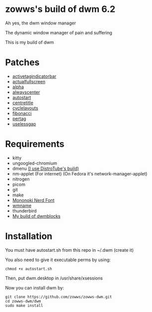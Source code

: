 # zowws's build of dwm 6.2
Ah yes, the dwm window manager

The dynamic window manager of pain and suffering 

This is my build of dwm
# Patches
* [activetagindicatorbar](https://dwm.suckless.org/patches/activetagindicatorbar/)
* [actualfullscreen](https://dwm.suckless.org/patches/actualfullscreen/)
* [alpha](https://dwm.suckless.org/patches/alpha/)
* [alwayscenter](https://dwm.suckless.org/patches/alwayscenter/)
* [autostart](https://dwm.suckless.org/patches/autostart/)
* [centretitle](https://dwm.suckless.org/patches/centretitle/)
* [cyclelayouts](https://dwm.suckless.org/patches/cyclelayouts/)
* [fibonacci](https://dwm.suckless.org/patches/fibonacci/)
* [pertag](https://dwm.suckless.org/patches/pertag/)
* [uselessgap](https://dwm.suckless.org/patches/uselessgap/)
# Requirements
* kitty
* ungoogled-chromium
* dmenu [(I use DistroTube's build)](https://gitlab.com/dwt1/dmenu-distrotube)
* nm-applet (For internet) (On Fedora it's network-manager-applet)
* nitrogen
* picom
* git
* make
* [Mononoki Nerd Font](https://aur.archlinux.org/packages/nerd-fonts-mononoki/)
* [wmname](https://tools.suckless.org/x/wmname/)
* thunderbird
* [My build of dwmblocks](https://github.com/zowws/dwmblocks-zowws)
# Installation
You must have autostart.sh from this repo in ~/.dwm (create it)

You also need to give it executable perms by using:
```
chmod +x autostart.sh
```
Then, put dwm.desktop in /usr/share/xsessions

Now you can install dwm by:
```
git clone https://github.com/zowws/zowws-dwm.git
cd zowws-dwm/dwm
sudo make install
```

